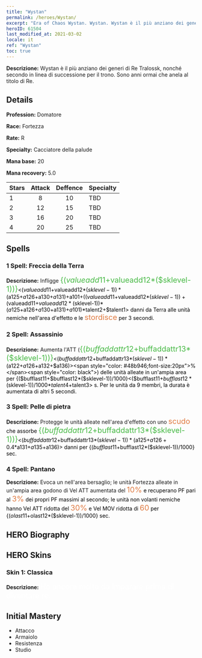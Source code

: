 ```yaml
---
title: "Wystan"
permalink: /heroes/Wystan/
excerpt: "Era of Chaos Wystan. Wystan. Wystan è il più anziano dei generi di Re Tralossk, nonché secondo in linea di successione per il trono. Sono anni ormai che anela al titolo di Re."
heroID: 61504
last_modified_at: 2021-03-02
locale: it
ref: "Wystan"
toc: true
---
```

 **Descrizione:** Wystan è il più anziano dei generi di Re Tralossk, nonché secondo in linea di successione per il trono. Sono anni ormai che anela al titolo di Re.
## Details
 **Profession:** Domatore

 **Race:** Fortezza

 **Rate:** R

 **Specialty:** Cacciatore della palude

 **Mana base:** 20

 **Mana recovery:** 5.0


  | Stars   |     Attack     |    Deffence    |      Specialty     |
  |---------|:---------------:|:---------------:|--------------------|
  |    1    | 8 | 10 | TBD |
  |    2    | 12 | 15 | TBD |
  |    3    | 16 | 20 | TBD |
  |    4    | 20 | 25 | TBD |

## Spells
### 1 Spell: Freccia della Terra
 **Descrizione:** Infligge <span style="color: #48b946;font-size:20px">{($valueadd11+$valueadd12*($sklevel-1))}</span><span style="color: black"><($valueadd11+$valueadd12*($sklevel-1))*($a125+$a126+$a130+$a131)+$a101+(($valueadd11+$valueadd12*($sklevel-1))+($valueadd11+$valueadd12*($sklevel-1))*($a125+$a126+$a130+$a131)+$a101)*$talent2+$talent1> danni da Terra alle unità nemiche nell'area d'effetto e le <span style="color: #e07c44;font-size:20px">stordisce</span><span style="color: black"> per 3 secondi.

### 2 Spell: Assassinio
 **Descrizione:** Aumenta l'ATT (<span style="color: #48b946;font-size:20px">{($buffaddattr12+$buffaddattr13*($sklevel-1))}</span><span style="color: black"><($buffaddattr12+$buffaddattr13*($sklevel-1))*($a122+$a126+$a132+$a136)><span style="color: #48b946;font-size:20px">%</span><span style="color: black">) delle unità alleate in un'ampia area per {($bufflast11+$bufflast12*($sklevel-1))/1000}<($bufflast11+$bufflast12*($sklevel-1))/1000*$talent4+$talent3> s. Per le unità da 9 membri, la durata è aumentata di altri 5 secondi.

### 3 Spell: Pelle di pietra
 **Descrizione:** Protegge le unità alleate nell'area d'effetto con uno <span style="color: #e07c44;font-size:20px">scudo</span><span style="color: black"> che assorbe <span style="color: #48b946;font-size:20px">{($buffaddattr12+$buffaddattr13*($sklevel-1))}</span><span style="color: black"><($buffaddattr12+$buffaddattr13*($sklevel-1))*($a125+$a126+0.4*$a131+$a135+$a136)> danni per {($bufflast11+$bufflast12*($sklevel-1))/1000} sec.

### 4 Spell: Pantano
 **Descrizione:** Evoca un <Pantano> nell'area bersaglio; le unità Fortezza alleate in un'ampia area godono di Vel ATT aumentata del <span style="color: #e07c44;font-size:20px">10%</span><span style="color: black"> e recuperano PF pari al <span style="color: #e07c44;font-size:20px">3%</span><span style="color: black"> dei propri PF massimi al secondo; le unità non volanti nemiche hanno Vel ATT ridotta del <span style="color: #e07c44;font-size:20px">30%</span><span style="color: black"> e Vel MOV ridotta di <span style="color: #e07c44;font-size:20px">60</span><span style="color: black"> per {($olast11+$olast12*($sklevel-1))/1000} sec.


## HERO Biography

## HERO Skins
### Skin 1: **Classica**

 **Descrizione:** <span style="color: #ffffff;font-size:20px">Ho ancora molto da imparare prima di diventare re.</span>



## Initial Mastery
   - Attacco
   - Armaiolo
   - Resistenza
   - Studio

